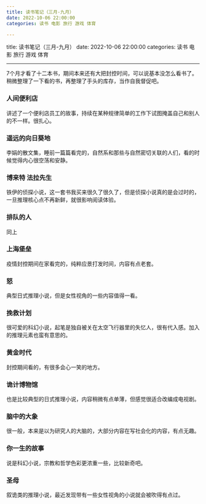 ```yaml
---
title: 读书笔记（三月-九月）
date: 2022-10-06 22:00:00
categories: 读书 电影 旅行 游戏 体育

---
```

title: 读书笔记（三月-九月）
date: 2022-10-06 22:00:00
categories: 读书 电影 旅行 游戏 体育


---

7个月才看了十二本书，期间本来还有大把封控时间，可以说基本没怎么看书了。稍微整理了一下看的书，再整理了手头的库存，当作自我督促吧。

### **人间便利店**

讲述了一个便利店员工的故事，持续在某种规律简单的工作下试图掩盖自己和别人的不一样。很扎心。

### **遥远的向日葵地**

李娟的散文集，睡前一篇篇看完的，自然系和那些与自然密切关联的人们，看的时候觉得内心很空荡和安静。

### **博来特 法拉先生**
铁伊的侦探小说，这一套书我买来很久了很久了，但是侦探小说真的是会过时的，一旦推理核心点不再新鲜，就很影响阅读体验。

### **排队的人**

同上

### **上海堡垒**

疫情封控期间在家看完的，纯粹应景打发时间，内容有点老套。

### **怒**

典型日式推理小说，但是女性视角的一些内容值得一看。

### **挽救计划**

很可爱的科幻小说，起笔是独自被关在太空飞行器里的失忆人，很有代入感。加入的推理元素也蛮有意思的。

### **黄金时代**

封控期间看的，有很多会心一笑的地方。

### **诡计博物馆**

也是比较典型的日式推理小说，内容稍微有点单薄，但感觉很适合改编成电视剧。

### **脑中的大象**

很一般，本来是以为研究人的大脑的，大部分内容在写社会化的内容，有点无趣。

### **你一生的故事**

说是科幻小说，宗教和哲学色彩更浓重一些，比较新奇吧。

### **圣母**

叙诡类的推理小说，最近发现带有一些女性视角的小说就会被吹得有点过。

